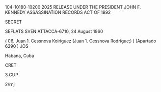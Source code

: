 104-10180-10200 2025 RELEASE UNDER THE PRESIDENT JOHN F. KENNEDY ASSASSINATION RECORDS ACT OF 1992

SECRET

SEFLATS SVEN ATTACCA-6710, 24 August 1960

(
06.
Juan 1. Cessnova Koiriguez
(Juan 1. Cessnova Rodrigue;)
)
(Apartado 6290 ) JOS

Habana, Cuba

CRET

3 CUP

2/rnj
